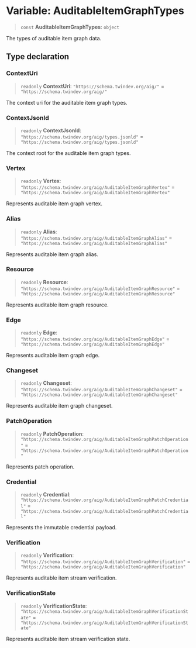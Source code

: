 # Variable: AuditableItemGraphTypes

> `const` **AuditableItemGraphTypes**: `object`

The types of auditable item graph data.

## Type declaration

### ContextUri

> `readonly` **ContextUri**: `"https://schema.twindev.org/aig/"` = `"https://schema.twindev.org/aig/"`

The context uri for the auditable item graph types.

### ContextJsonld

> `readonly` **ContextJsonld**: `"https://schema.twindev.org/aig/types.jsonld"` = `"https://schema.twindev.org/aig/types.jsonld"`

The context root for the auditable item graph types.

### Vertex

> `readonly` **Vertex**: `"https://schema.twindev.org/aig/AuditableItemGraphVertex"` = `"https://schema.twindev.org/aig/AuditableItemGraphVertex"`

Represents auditable item graph vertex.

### Alias

> `readonly` **Alias**: `"https://schema.twindev.org/aig/AuditableItemGraphAlias"` = `"https://schema.twindev.org/aig/AuditableItemGraphAlias"`

Represents auditable item graph alias.

### Resource

> `readonly` **Resource**: `"https://schema.twindev.org/aig/AuditableItemGraphResource"` = `"https://schema.twindev.org/aig/AuditableItemGraphResource"`

Represents auditable item graph resource.

### Edge

> `readonly` **Edge**: `"https://schema.twindev.org/aig/AuditableItemGraphEdge"` = `"https://schema.twindev.org/aig/AuditableItemGraphEdge"`

Represents auditable item graph edge.

### Changeset

> `readonly` **Changeset**: `"https://schema.twindev.org/aig/AuditableItemGraphChangeset"` = `"https://schema.twindev.org/aig/AuditableItemGraphChangeset"`

Represents auditable item graph  changeset.

### PatchOperation

> `readonly` **PatchOperation**: `"https://schema.twindev.org/aig/AuditableItemGraphPatchOperation"` = `"https://schema.twindev.org/aig/AuditableItemGraphPatchOperation"`

Represents patch operation.

### Credential

> `readonly` **Credential**: `"https://schema.twindev.org/aig/AuditableItemGraphPatchCredential"` = `"https://schema.twindev.org/aig/AuditableItemGraphPatchCredential"`

Represents the immutable credential payload.

### Verification

> `readonly` **Verification**: `"https://schema.twindev.org/aig/AuditableItemGraphVerification"` = `"https://schema.twindev.org/aig/AuditableItemGraphVerification"`

Represents auditable item stream verification.

### VerificationState

> `readonly` **VerificationState**: `"https://schema.twindev.org/aig/AuditableItemGraphVerificationState"` = `"https://schema.twindev.org/aig/AuditableItemGraphVerificationState"`

Represents auditable item stream verification state.
